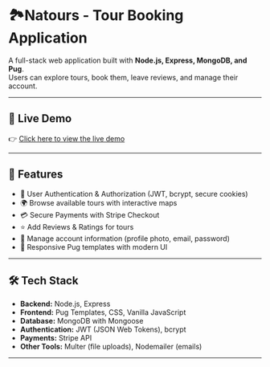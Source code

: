 # 🏞️Natours - Tour Booking Application

A full-stack web application built with **Node.js, Express, MongoDB, and Pug**.  
Users can explore tours, book them, leave reviews, and manage their account.

---

## 🚀 Live Demo

👉 [Click here to view the live demo](https://your-deployed-app-link.com)

---

## 📌 Features

- 🔐 User Authentication & Authorization (JWT, bcrypt, secure cookies)
- 🌍 Browse available tours with interactive maps
- 💳 Secure Payments with Stripe Checkout
- ⭐ Add Reviews & Ratings for tours
- 👤 Manage account information (profile photo, email, password)
- 📄 Responsive Pug templates with modern UI

---

## 🛠️ Tech Stack

- **Backend:** Node.js, Express
- **Frontend:** Pug Templates, CSS, Vanilla JavaScript
- **Database:** MongoDB with Mongoose
- **Authentication:** JWT (JSON Web Tokens), bcrypt
- **Payments:** Stripe API
- **Other Tools:** Multer (file uploads), Nodemailer (emails)

---
